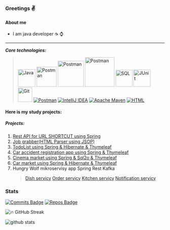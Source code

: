 ### Greetings :v:

#### About me
* I am java developer :coffee: :watch:
--------------------------------------------------------
***Core technologies:***
><a href="#"><img alt="Java" src="https://custom-icon-badges.herokuapp.com/badge/Java-007396.svg?logo=java&logoColor=white" width="55"></a>
<a href="#"><img alt="Postman" src="https://img.shields.io/badge/Spring-6DB33F?logo=spring&logoColor=white" width="63"></a>
<a href="#"><img alt="Postman" src="https://img.shields.io/badge/Hibernate-59666C?logo=hibernate&logoColor=white" width="82"></a>
<a href="#"><img alt="Postman" src="https://img.shields.io/badge/PostgreSQL-4169E1?logo=postgresql&logoColor=white" width="93"></a>
<a href="#"><img alt="SQL" src="https://custom-icon-badges.herokuapp.com/badge/SQL-025E8C.svg?logo=database&logoColor=white" width="53"></a>
<a href="#"><img alt="JUnit" src="https://custom-icon-badges.herokuapp.com/badge/JUnit-25A162.svg?logo=check-circle&logoColor=white" width="54"></a>
<a href="#"><img alt="Git" src="https://img.shields.io/badge/GIT-F05033.svg?logo=git&logoColor=white" width="45"></a>
<a href="#"><img alt="Postman" src="https://img.shields.io/badge/Postman-FF6C37?logo=postman&logoColor=white"></a>
<a href="#"><img alt="IntelliJ IDEA" src="https://img.shields.io/badge/IntelliJ IDEA-000000.svg?logo=IntelliJIDEA&logoColor=FFFFFF"></a>
<a href="#"><img alt="Apache Maven" src="https://img.shields.io/badge/Maven-C71A36.svg?logo=Apache Maven&logoColor=white"></a>
<a href="#"><img alt="HTML" src="https://img.shields.io/badge/HTML-E34F26.svg?logo=html5&logoColor=white"></a>

#### Here is my study projects:
##### Projects:
1. [Rest API for URL SHORTCUT using Spring](https://github.com/dima-abc/job4j_url_shortcut)
2. [Job grabber(HTML Parser using JSOP)](https://github.com/dima-abc/job4j_grabber)
3. [TodoList using Spring & Hibernate & Thymeleaf](https://github.com/dima-abc/job4j_todo)
4. [Car accident registration app using Spring & Thymeleaf](https://github.com/dima-abc/jpb4j_accidents)
5. [Cinema market using Spring & Sql2o & Thymeleaf](https://github.com/dima-abc/job4j_cinema)
6. [Car market using Spring & Hibernate & Thymeleaf](https://github.com/dima-abc/job4j_cars)
7. Hungry Wolf mikroservisy app Spring Rest Kafka
   >[Dish servicy](https://github.com/dima-abc/job4j_dish)
   >[Order servicy](https://github.com/dima-abc/job4j_order)
   >[Kitchen servicy](https://github.com/dima-abc/job4j_kitchen)
   >[Notification servicy](https://github.com/dima-abc/job4j_notification)

<!--
**Dima-Stepanov/Dima-Stepanov** is a ✨ _special_ ✨ repository because its `README.md` (this file) appears on your GitHub profile.

Here are some ideas to get you started:

- 🔭 I’m currently working on ...
- 🌱 I’m currently learning ...
- 👯 I’m looking to collaborate on ...
- 🤔 I’m looking for help with ...
- 💬 Ask me about ...
- 📫 How to reach me: ...
- 😄 Pronouns: ...
- ⚡ Fun fact: ...
-->
### Stats
[![Commits Badge](https://badges.pufler.dev/commits/monthly/Dima-Stepanov)](https://badges.pufler.dev)
[![Repos Badge](https://badges.pufler.dev/repos/Dima-Stepanov)](https://badges.pufler.dev)

![🔥 GitHub Streak](https://github-readme-streak-stats.herokuapp.com/?user=Dima-Stepanov&theme=monokai-metallian")

![github stats](https://github-readme-stats.vercel.app/api?username=Dima-Stepanov&show_icons=true)
